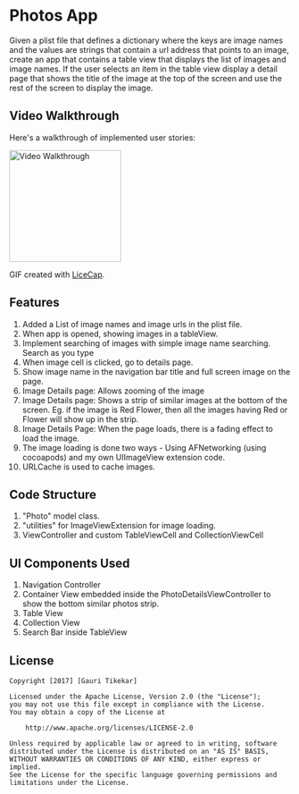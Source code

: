 # Photos App

Given a plist file that defines a dictionary where the keys are image names and the values are strings that contain a url address that points to an image, create an app that contains a table view that displays the list of images and image names. If the user selects an item in the table view display a detail page that shows the title of the image at the top of the screen and use the rest of the screen to display the image. 



## Video Walkthrough

Here's a walkthrough of implemented user stories:

<img src='https://github.com/tikekar/Photos/blob/master/PhotosApp_Walkthrough.gif' title='Video Walkthrough' width='200px' alt='Video Walkthrough' />

GIF created with [LiceCap](http://www.cockos.com/licecap/).

## Features
1. Added a List of image names and image urls in the plist file.
2. When app is opened, showing images in a tableView.
3. Implement searching of images with simple image name searching. Search as you type
4. When image cell is clicked, go to details page.
5. Show image name in the navigation bar title and full screen image on the page.
6. Image Details page: Allows zooming of the image
7. Image Details page: Shows a strip of similar images at the bottom of the screen. Eg. if the image is Red Flower, then all the images having Red or Flower will show up in the strip.
8. Image Details Page: When the page loads, there is a fading effect to load the image.
9. The image loading is done two ways - Using AFNetworking (using cocoapods) and my own UIImageView extension code.
10. URLCache is used to cache images.

## Code Structure
1. "Photo" model class.
2. "utilities" for ImageViewExtension for image loading.
3. ViewController and custom TableViewCell and CollectionViewCell

## UI Components Used
1. Navigation Controller
2. Container View embedded inside the PhotoDetailsViewController to show the bottom similar photos strip.
3. Table View
4. Collection View
5. Search Bar inside TableView


## License

    Copyright [2017] [Gauri Tikekar]

    Licensed under the Apache License, Version 2.0 (the "License");
    you may not use this file except in compliance with the License.
    You may obtain a copy of the License at

        http://www.apache.org/licenses/LICENSE-2.0

    Unless required by applicable law or agreed to in writing, software
    distributed under the License is distributed on an "AS IS" BASIS,
    WITHOUT WARRANTIES OR CONDITIONS OF ANY KIND, either express or implied.
    See the License for the specific language governing permissions and
    limitations under the License.

